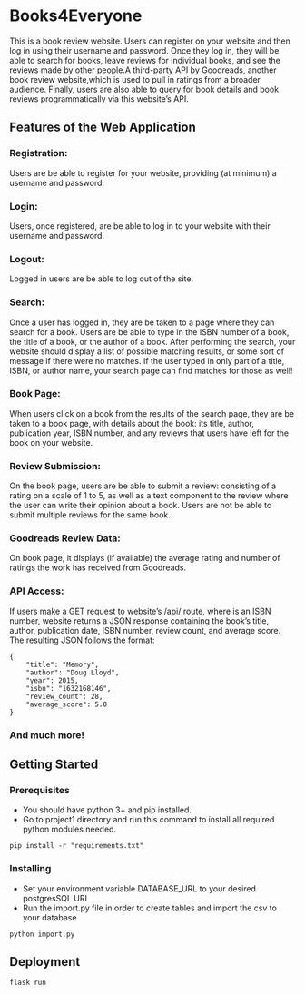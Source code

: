 # Books4Everyone

This is a book review website. Users can register on your website and then log in using their username and password. Once they log in, they will be able to search for books, leave reviews for individual books, and see the reviews made by other people.A third-party API by Goodreads, another book review website,which is used to pull in ratings from a broader audience. Finally, users are also able to query for book details and book reviews programmatically via this website’s API.

## Features of the Web Application 

### Registration: 
Users are be able to register for your website, providing (at minimum) a username and password.

### Login: 
Users, once registered, are be able to log in to your website with their username and password.

### Logout: 
Logged in users are be able to log out of the site.

### Search: 
Once a user has logged in, they are be taken to a page where they can search for a book. Users are be able to type in the ISBN number of a book, the title of a book, or the author of a book. After performing the search, your website should display a list of possible matching results, or some sort of message if there were no matches. If the user typed in only part of a title, ISBN, or author name, your search page can find matches for those as well!

### Book Page: 
When users click on a book from the results of the search page, they are be taken to a book page, with details about the book: its title, author, publication year, ISBN number, and any reviews that users have left for the book on your website.

### Review Submission: 
On the book page, users are be able to submit a review: consisting of a rating on a scale of 1 to 5, as well as a text component to the review where the user can write their opinion about a book. Users are not be able to submit multiple reviews for the same book.

### Goodreads Review Data: 
On book page, it displays (if available) the average rating and number of ratings the work has received from Goodreads.

### API Access: 
If users make a GET request to website’s /api/<isbn> route, where <isbn> is an ISBN number, website returns a JSON response containing the book’s title, author, publication date, ISBN number, review count, and average score. The resulting JSON follows the format:
```
{
    "title": "Memory",
    "author": "Doug Lloyd",
    "year": 2015,
    "isbn": "1632168146",
    "review_count": 28,
    "average_score": 5.0
}
```

### And much more! 

## Getting Started

### Prerequisites

- You should have python 3+ and pip installed.
- Go to project1 directory and run this command to install all required python modules needed. 

```
pip install -r "requirements.txt"
```

### Installing

- Set your environment variable DATABASE_URL to your desired postgresSQL URI
- Run the import.py file in order to create tables and import the csv to your database 
```
python import.py
```

## Deployment

```
flask run
```
